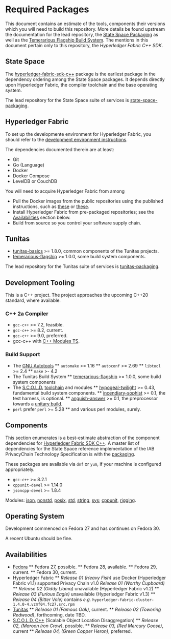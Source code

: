 # Required Packages

This document contains an estimate of the tools, components their versions which you will need to build this repository.  More details be found upstream the documentation for the lead repository, the [State Space Packaging](https://github.com/yahoo/state-space-packaging/blob/master/PACKAGES.md) as well as the [Temerarious Flagship Build System](https://github.com/yahoo/temerarious-flagship/blob/master/README.md).  The mentions in this document pertain only to this repository, the _Hyperledger Fabric C++ SDK_.

## State Space

The [hyperledger-fabric-sdk-c++](https://github.com/yahoo/hyperledger-fabric-sdk-c++) package is the earliest package in the dependency ordering among the State Space packages.  It depends directly upon Hyperledger Fabric, the compiler toolchain and the base operating system.

The lead repository for the State Space suite of services is [state-space-packaging](https://github.com/yahoo/state-space-packaging).

## Hyperledger Fabric

To set up the developmente environment for Hyperledger Fabric, you should refer to the [development environment instructions](https://hyperledger-fabric.readthedocs.io/en/release-1.4/dev-setup/devenv.html).

The dependencies documented therein are at least:
* Git
* Go  (Language)
* Docker
* Docker Compose
* LevelDB or CouchDB

You will need to acquire Hyperledger Fabric from among
* Pull the Docker images from the public repositories using the published instructions, such as [these](https://hyperledger-fabric.readthedocs.io/en/release-1.4/getting_started.html) or [these](https://openblockchain.readthedocs.io/en/latest/Setup/Network-setup).
* Install Hyperledger Fabric from pre-packaged repositories; see the [Availabilities](#availabilities) section below.
* Build from source so you control your software supply chain.

## Tunitas

* [tunitas-basics](https://github.com/yahoo/tunitas-basics) >= 1.8.0, common components of the Tunitas projects.
* [temerarious-flagship](https://github.com/yahoo/temerarious-flagship) >= 1.0.0, some build system components.

The lead repository for the Tunitas suite of services is [tunitas-packaging](https://github.com/yahoo/tunitas-packaging).

## Development Tooling

This is a C++ project.  The project approaches the upcoming C++20 standard, where available.

### C++ 2a Compiler
* `gcc-c++` >= 7.2, feasible.
* `gcc-c++` >= 8.2, current.
* `gcc-c++` >= 9.0, preferred.
* gcc-c++ with [C++ Modules TS](https://gcc.gnu.org/wiki/cxx-modules).

### Build Support
* The [GNU Autotools](https://www.gnu.org/software/automake/manual/html_node/index.html#Top)
** `automake` >= 1.16
** `autoconf` >= 2.69
** `libtool` >= 2.4
** `make` >- 4.2
* The Tunitas Build System
** [temerarious-flagship](https://github.com/yahoo/temerarious-flagship) >= 1.0.0, some build system components
* The [S.C.O.L.D.](https://www.scold-lang.org) [toolchain](https://git.scold-lang.org/core) and modules
** [hypogeal-twilight](https://git.scold-lang.org/core/hypogeal-twilight) >= 0.43, fundamental build system components.
** [incendiary-sophist](https://git.scold-lang.org/core/incendiary-sophist) >= 0.1, the test harness, is optional.
** [anguish-answer](https://git.scold-lang.org/core/anguish-answer) >= 0.1, the preprocessor towards a [unitary build](https://mesonbuild.com/Unity-builds.html).
* `perl` prefer `perl` >= 5.28
** and various perl modules, surely.

##  Components

This section enumerates is a best-estimate abstraction of the component dependencies for [Hyperledger Fabric SDK C++](https://github.com/yahoo/hyperoledger-fabric-sdk-c++).  A master list of dependencies for the State Space reference implementation of the IAB PrivacyChain Technology Specification is with the [packaging](https://github.com/yahoo/state-space-packaging/blob/master/PACKAGES.md).

These packages are available via `dnf` or `yum`, if your machine is configured appropriately.

* `gcc-c++` >= 8.2.1
* `cppunit-devel` >= 1.14.0
* `jsoncpp-devel` >= 1.8.4

Modules: [json](https://git.scold-lang.org/modules/json), [nonstd](https://git.scold-lang.org/modules/nonstd), [posix](https://git.scold-lang.org/modules/posix), [std](https://git.scold-lang.org/modules/std), [string](https://git.scold-lang.org/modules/string), [sys](https://git.scold-lang.org/modules/sys); [cppunit](https://git.scold-lang.org/modules/cppunit), [rigging](https://git.scold-lang.org/modules/rigging).

## Operating System

Development commenced on Fedora 27 and has continues on Fedora 30.

A recent Ubuntu should be fine.

## Availabilities

* [Fedora](https://getfedora.com)
** Fedora 27, possible.
** Fedora 28, available.
** Fedora 29, current.
** Fedora 30, current.
* Hyperledger Fabric
** <em>Release 01 (Heavy Fish)</em> use Docker (Hyperledger Fabric v1.1) supported Privacy Chain v1.0 <em>Release 01 (Worthy Cupboard)</em>
** <em>Release 02 (Giddy Llama)</em> unavailable (Hyperledger Fabric v1.2)
** <em>Release 03 (Furious Eagle)</em> unavailable (Hyperledger Fabric v1.3)
** <em>Release 04 (Bitter Vole)</em> contains <em>e.g.</em> `hyperledger-fabric-cluster-1.4.0-4.vzmf04.fc27.src.rpm`
* [Tunitas](https://github.com/yahoo/tunitas-packaging/blob/master/README.md)
** <em>Release 01 (Famous Oak)</em>, current.
** <em>Release 02 (Towering Redwood)</em>, forthcoming, date TBD.
* [S.C.O.L.D. C++](https://www.scold-lang.org) (Scalable Object Location Disaggregation)
** <em>Release 02, (Maroon Iron Crow)</em>, possible.
** <em>Release 03, (Red Mercury Goose)</em>, current
** <em>Release 04, (Green Copper Heron)</em>, preferred.
